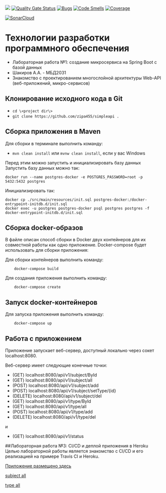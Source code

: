 [![](https://travis-ci.com/zipa455/simpleapi.svg?branch=master)](https://travis-ci.com/github/zipa455/simpleapi) [![Quality Gate Status](https://sonarcloud.io/api/project_badges/measure?project=zipa455_simpleapi&metric=alert_status)](https://sonarcloud.io/dashboard?id=zipa455_simpleapi) [![Bugs](https://sonarcloud.io/api/project_badges/measure?project=zipa455_simpleapi&metric=bugs)](https://sonarcloud.io/dashboard?id=zipa455_simpleapi) [![Code Smells](https://sonarcloud.io/api/project_badges/measure?project=zipa455_simpleapi&metric=code_smells)](https://sonarcloud.io/dashboard?id=zipa455_simpleapi)  [![Coverage](https://sonarcloud.io/api/project_badges/measure?project=zipa455_simpleapi&metric=coverage)](https://sonarcloud.io/dashboard?id=zipa455_simpleapi)

[![SonarCloud](https://sonarcloud.io/images/project_badges/sonarcloud-white.svg)](https://sonarcloud.io/dashboard?id=zipa455_simpleapi) 

# Технологии разработки программного обеспечения
* Лабораторная работа №1: создание микросервиса на Spring Boot с базой данных
* Шакиров А.А. - МБД2031
* Знакомство с проектированием многослойной архитектуры Web-API (веб-приложений, микро-сервисов)

## Клонирование исходного кода в Git

* ```cd \<project dir\>```
* ```git clone https://github.com/zipa455/simpleapi .```

## Сборка приложения в Maven

Для сборки в терминале выполнить команду:

* ```mvn clean install``` или ```mvnw clean install```, если у вас Windows


Перед этим можно запустить и инициализировать базу данных
Запустить базу данных можно так:
 ```
 docker run --name postgres-docker -e POSTGRES_PASSWORD=root -p 5432:5432 postgres
```
Инициализировать так: 
```
docker cp ./src/main/resources/init.sql postgres-docker:/docker-entrypoint-initdb.d/init.sql
docker exec -u postgres postgres-docker psql postgres postgres -f docker-entrypoint-initdb.d/init.sql
```
  



## Cборка docker-образов

В файле  описан способ сборки в Docker двух контейнеров для их совместной работы как одно приложение. Docker-compose будет использовать  для сборки приложения:

Для сборки контейнеров выполнить команду:

		docker-compose build

Для создания приложения выполнить команду:

		docker-compose create
		


## Запуск docker-контейнеров

Для запуска приложения выполнить команду:

		docker-compose up
		


## Работа с приложением

Приложение запускает веб-сервер, доступный локально через сокет localhost:8080.



Веб-сервер имеет следующие конечные точки:

* (GET)		localhost:8080/api/v1/subject/ById
* (GET)		localhost:8080/api/v1/subject/all
* (POST)	localhost:8080/api/v1/subject/add
* (POST)	localhost:8080/api/v1/subject/setType/{id}
* (DELETE)	localhost:8080/api/v1/subject/del
* (GET)		localhost:8080/api/v1/type/ById
* (GET)		localhost:8080/api/v1/type/all
* (POST)	localhost:8080/api/v1/type/add
* (DELETE)	localhost:8080/api/v1/type/del

и

* (GET)		localhost:8080/api/v1/status

##Лабораторная работа №3: CI/CD и деплой приложения в Heroku
Целью лабораторной работы является знакомство с CI/CD и его реализацией на примере Travis CI и Heroku.

[Приложение размещено здесь](https://zipa455-simpleapi.herokuapp.com/)

[subject all](https://zipa455-simpleapi.herokuapp.com/api/v1/subject/all)

[type all](https://zipa455-simpleapi.herokuapp.com/api/v1/type/all)